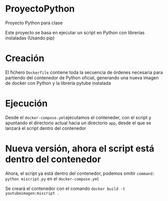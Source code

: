 # ProyectoPython
Proyecto Python para clase

Este proyecto se basa en ejecutar un script en Python con librerías instaladas (Usando pip)

# Creación

El fichero ```Dockerfile``` contiene toda la secuencia de órdenes necesaria para partiendo del contenedor de Python oficial, generando una nueva imagen
de docker con Python y la librería pytube instalada

# Ejecución
Desde el ```docker-compose.yml```ejecutamos el conteneder, con el script y apuntando el directorio actual hacia un directorio ```app```, desde el que se lanzará el 
script dentro del contenedor


# Nueva versión, ahora el script está dentro del contenedor
Ahora, el script ya está dentro del contenedor, podemos omitir ```command: python miscript.py``` en el ```docker-compose.yml```

Se creará el contenedor con el comando ```docker build -t youtubeimagen:miscript .```